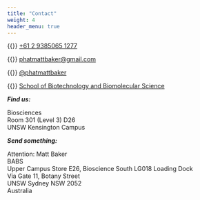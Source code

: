 ```yaml
---
title: "Contact"
weight: 4
header_menu: true
---
```



{{<icon class="fa fa-phone">}}&nbsp;[+61 2 9385065 1277](tel:+61293851277)

{{<icon class="fa fa-envelope">}}&nbsp;[phatmattbaker@gmail.com](mailto:phatmattbaker@gmail.com)

{{<icon class="fa fa-twitter">}}&nbsp;[@phatmattbaker](http://twitter.com/phatmattbaker)

{{<icon class="fa fa-map-marker">}}&nbsp;[School of Biotechnology and Biomolecular Science](https://goo.gl/maps/Qf2nHMhd3SW6QnVq5)

***Find us:***

Biosciences  
Room 301 (Level 3) D26  
UNSW Kensington Campus

***Send something:***

Attention: Matt Baker  
BABS  
Upper Campus Store E26, Bioscience South
LG018 Loading Dock  
Via Gate 11, Botany Street  
UNSW Sydney NSW 2052  
Australia






